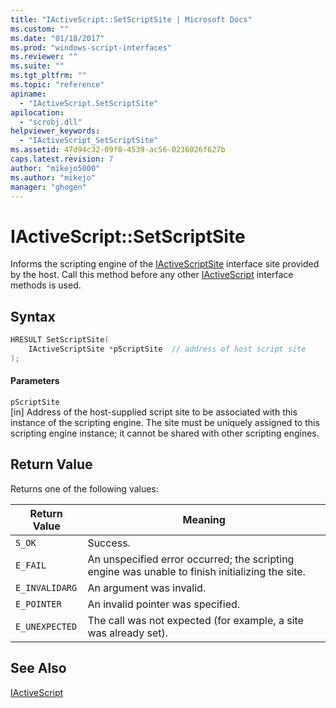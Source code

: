 ```yaml
---
title: "IActiveScript::SetScriptSite | Microsoft Docs"
ms.custom: ""
ms.date: "01/18/2017"
ms.prod: "windows-script-interfaces"
ms.reviewer: ""
ms.suite: ""
ms.tgt_pltfrm: ""
ms.topic: "reference"
apiname: 
  - "IActiveScript.SetScriptSite"
apilocation: 
  - "scrobj.dll"
helpviewer_keywords: 
  - "IActiveScript_SetScriptSite"
ms.assetid: 47d94c32-09f8-4539-ac56-0236026f627b
caps.latest.revision: 7
author: "mikejo5000"
ms.author: "mikejo"
manager: "ghogen"
---
```

# IActiveScript::SetScriptSite
Informs the scripting engine of the [IActiveScriptSite](../../winscript/reference/iactivescriptsite.md) interface site provided by the host. Call this method before any other [IActiveScript](../../winscript/reference/iactivescript.md) interface methods is used.  
  
## Syntax  
  
```cpp
HRESULT SetScriptSite(  
    IActiveScriptSite *pScriptSite  // address of host script site  
);  
```  
  
#### Parameters  
 `pScriptSite`  
 [in] Address of the host-supplied script site to be associated with this instance of the scripting engine. The site must be uniquely assigned to this scripting engine instance; it cannot be shared with other scripting engines.  
  
## Return Value  
 Returns one of the following values:  
  
|Return Value|Meaning|  
|------------------|-------------|  
|`S_OK`|Success.|  
|`E_FAIL`|An unspecified error occurred; the scripting engine was unable to finish initializing the site.|  
|`E_INVALIDARG`|An argument was invalid.|  
|`E_POINTER`|An invalid pointer was specified.|  
|`E_UNEXPECTED`|The call was not expected (for example, a site was already set).|  
  
## See Also  
 [IActiveScript](../../winscript/reference/iactivescript.md)